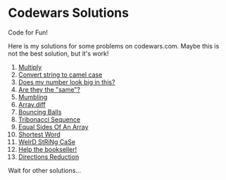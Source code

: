 # Codewars Solutions

Code for Fun!

Here is my solutions for some problems on codewars.com. Maybe this is not the best solution, but it's work!

1. [Multiply](./solutions/1-multiply.md)
2. [Convert string to camel case](./solutions/2-convert-string-to-camel-case.md)
3. [Does my number look big in this?](./solutions/3-does-my-number-look-big-in-this.md)
4. [Are they the "same"?](./solutions/4-are-they-the-same.md)
5. [Mumbling](./solutions/5-mumbling.md)
6. [Array.diff](./solutions/6-array.diff.md)
7. [Bouncing Balls](./solutions/7-bouncing-balls.md)
8. [Tribonacci Sequence](./solutions/8-tribonacci-sequence.md)
9. [Equal Sides Of An Array](./solutions/9-equal-sides-of-an-array.md)
10. [Shortest Word](./solutions/10-shortest-word.md)
11. [WeIrD StRiNg CaSe](./solutions/11-weird-string-case.md)
12. [Help the bookseller!](./solutions/12-help-the-bookseller.md)
13. [Directions Reduction](./solutions/13-directions-reduction.md)

Wait for other solutions...
